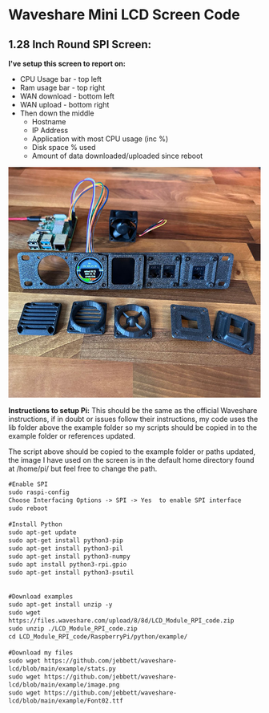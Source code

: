 
# Waveshare Mini LCD Screen Code 


## **1.28 Inch Round SPI Screen:**

**I've setup this screen to report on:**

 - CPU Usage bar - top left
 - Ram usage bar - top right
 - WAN download - bottom left
 - WAN upload - bottom right
 - Then down the middle
	 - Hostname
	 - IP Address
	 - Application with most CPU usage (inc %)
	 - Disk space % used
	 - Amount of data downloaded/uploaded since reboot

![Photo](photo.jpg)

**Instructions to setup Pi:**
This should be the same as the official Waveshare instructions, if in doubt or issues follow their instructions, my code uses the lib folder above the example folder so my scripts should be copied in to the example folder or references updated.

The script above should be copied to the example folder or paths updated, the image I have used on the screen is in the default home directory found at /home/pi/ but feel free to change the path.


    #Enable SPI
    sudo raspi-config
    Choose Interfacing Options -> SPI -> Yes  to enable SPI interface
    sudo reboot
    
    #Install Python
    sudo apt-get update
    sudo apt-get install python3-pip
    sudo apt-get install python3-pil
    sudo apt-get install python3-numpy
    sudo apt install python3-rpi.gpio
    sudo apt-get install python3-psutil
    
    
    #Download examples
    sudo apt-get install unzip -y
    sudo wget https://files.waveshare.com/upload/8/8d/LCD_Module_RPI_code.zip
    sudo unzip ./LCD_Module_RPI_code.zip 
    cd LCD_Module_RPI_code/RaspberryPi/python/example/
    
    #Download my files
    sudo wget https://github.com/jebbett/waveshare-lcd/blob/main/example/stats.py
    sudo wget https://github.com/jebbett/waveshare-lcd/blob/main/example/image.png
    sudo wget https://github.com/jebbett/waveshare-lcd/blob/main/example/Font02.ttf

